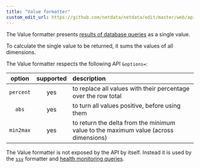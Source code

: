 ```yaml
---
title: "Value formatter"
custom_edit_url: https://github.com/netdata/netdata/edit/master/web/api/formatters/value/README.md
---
```




The Value formatter presents [results of database queries](/docs/agent/web/api/queries) as a single value.

To calculate the single value to be returned, it sums the values of all dimensions.

The Value formatter respects the following API `&options=`:

| option    | supported | description |
|:----:     |:-------:  |:----------  |
| `percent` | yes       | to replace all values with their percentage over the row total|
| `abs`     | yes       | to turn all values positive, before using them |
| `min2max` | yes       | to return the delta from the minimum value to the maximum value (across dimensions)|

The Value formatter is not exposed by the API by itself.
Instead it is used by the [`ssv`](/docs/agent/web/api/formatters/ssv) formatter
and [health monitoring queries](/docs/agent/health).


